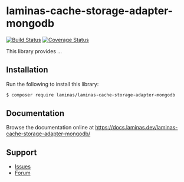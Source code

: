 # laminas-cache-storage-adapter-mongodb

[![Build Status](https://travis-ci.com/laminas/laminas-cache-storage-adapter-mongodb.svg?branch=master)](https://travis-ci.com/laminas/laminas-cache-storage-adapter-mongodb)
[![Coverage Status](https://coveralls.io/repos/github/laminas/laminas-cache-storage-adapter-mongodb/badge.svg?branch=master)](https://coveralls.io/github/laminas/laminas-cache-storage-adapter-mongodb?branch=master)

This library provides …

## Installation

Run the following to install this library:

```bash
$ composer require laminas/laminas-cache-storage-adapter-mongodb
```

## Documentation

Browse the documentation online at https://docs.laminas.dev/laminas-cache-storage-adapter-mongodb/

## Support

* [Issues](https://github.com/laminas/laminas-cache-storage-adapter-mongodb/issues/)
* [Forum](https://discourse.laminas.dev/)
